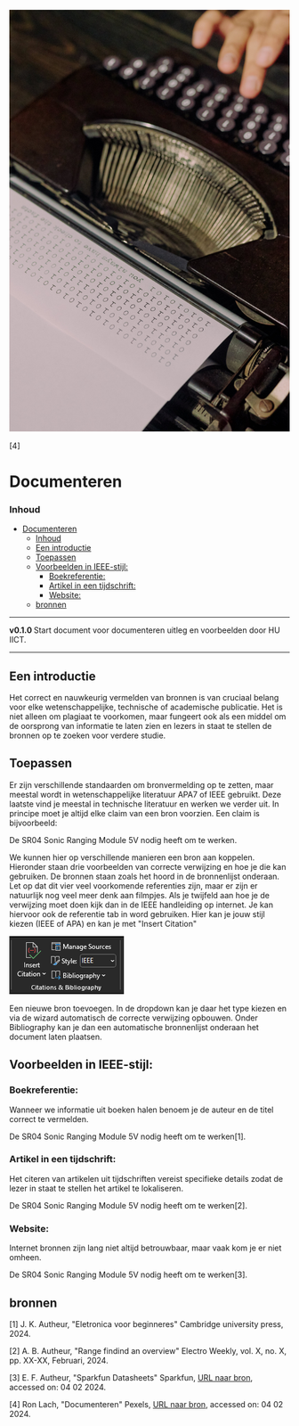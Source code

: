 ![logo](../Documenteren/img/pexels-ron-lach.jpg) [](logo-id)

[4]

# Documenteren[](title-id)

### Inhoud[](toc-id)

- [Documenteren](#documenteren)
    - [Inhoud](#inhoud)
  - [Een introductie](#een-introductie)
  - [Toepassen](#toepassen)
  - [Voorbeelden in IEEE-stijl:](#voorbeelden-in-ieee-stijl)
    - [Boekreferentie:](#boekreferentie)
    - [Artikel in een tijdschrift:](#artikel-in-een-tijdschrift)
    - [Website:](#website)
  - [bronnen](#bronnen)

---

**v0.1.0 [](version-id)** Start document voor documenteren uitleg en voorbeelden door HU IICT[](author-id).

---

## Een introductie

Het correct en nauwkeurig vermelden van bronnen is van cruciaal belang voor elke wetenschappelijke, technische of academische publicatie. Het is niet alleen om plagiaat te voorkomen, maar fungeert ook als een middel om de oorsprong van informatie te laten zien en lezers in staat te stellen de bronnen op te zoeken voor verdere studie. 

## Toepassen
Er zijn verschillende standaarden om bronvermelding op te zetten, maar meestal wordt in wetenschappelijke literatuur APA7 of IEEE gebruikt. Deze laatste vind je meestal in technische literatuur en werken we verder uit. In principe moet je altijd elke claim van een bron voorzien. Een claim is bijvoorbeeld:

De SR04 Sonic Ranging Module 5V nodig heeft om te werken.

We kunnen hier op verschillende manieren een bron aan koppelen. Hieronder staan drie voorbeelden van correcte verwijzing en hoe je die kan gebruiken. De bronnen staan zoals het hoord in de bronnenlijst onderaan. Let op dat dit vier veel voorkomende referenties zijn, maar er zijn er natuurlijk nog veel meer denk aan filmpjes. Als je twijfeld aan hoe je de verwijzing moet doen kijk dan in de IEEE handleiding op internet. Je kan hiervoor ook de referentie tab in word gebruiken. Hier kan je jouw stijl kiezen (IEEE of APA) en kan je met "Insert Citation" 

![logo](../Documenteren/img/citation.png)

Een nieuwe bron toevoegen. In de dropdown kan je daar het type kiezen en via de wizard automatisch de correcte verwijzing opbouwen. Onder Bibliography kan je dan een automatische bronnenlijst onderaan het document laten plaatsen.

## Voorbeelden in IEEE-stijl:

### Boekreferentie:
Wanneer we informatie uit boeken halen benoem je de auteur en de titel correct te vermelden.

De SR04 Sonic Ranging Module 5V nodig heeft om te werken[1]. 

### Artikel in een tijdschrift:

Het citeren van artikelen uit tijdschriften vereist specifieke details zodat de lezer in staat te stellen het artikel te lokaliseren. 

De SR04 Sonic Ranging Module 5V nodig heeft om te werken[2].


### Website:
Internet bronnen zijn lang niet altijd betrouwbaar, maar vaak kom je er niet omheen.

De SR04 Sonic Ranging Module 5V nodig heeft om te werken[3].

## bronnen
[1]  J. K. Autheur, "Eletronica voor beginneres" Cambridge university press, 2024.

[2]  A. B. Autheur, "Range findind an overview" Electro Weekly, vol. X, no. X, pp. XX-XX, Februari, 2024.

[3]  E. F. Autheur, "Sparkfun Datasheets" Sparkfun, [URL naar bron](https://cdn.sparkfun.com/datasheets/Sensors/Proximity/HCSR04.pdf), accessed on: 04 02 2024.

[4]  Ron Lach, "Documenteren" Pexels, [URL naar bron](https://www.pexels.com/nl-nl/foto/typen-schrijfmachine-retro-document-9757562/), accessed on: 04 02 2024.
